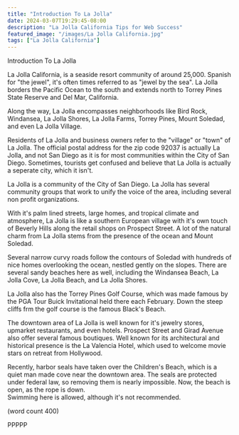 ```yaml
---
title: "Introduction To La Jolla"
date: 2024-03-07T19:29:45-08:00
description: "La Jolla California Tips for Web Success"
featured_image: "/images/La Jolla California.jpg"
tags: ["La Jolla California"]
---
```


Introduction To La Jolla

La Jolla California, is a seaside resort community of
around 25,000.  Spanish for "the jewel", it's often
times referred to as "jewel by the sea".  La Jolla
borders the Pacific Ocean to the south and extends
north to Torrey Pines State Reserve and Del Mar,
California.

Along the way, La Jolla encompasses neighborhoods
like Bird Rock, Windansea, La Jolla Shores, La Jolla
Farms, Torrey Pines, Mount Soledad, and even La Jolla
Village.  

Residents of La Jolla and business owners refer to
the "village" or "town" of La Jolla.  The official
postal address for the zip code 92037 is actually La
Jolla, and not San Diego as it is for most 
communities within the City of San Diego.  Sometimes,
tourists get confused and believe that La Jolla is
actually a seperate city, which it isn't.

La Jolla is a community of the City of San Diego.
La Jolla has several community groups that work to 
unify the voice of the area, including several non
profit organizations.

With it's palm lined streets, large homes, and 
tropical climate and atmosphere, La Jolla is like
a southern European village with it's own touch of
Beverly Hills along the retail shops on Prospect
Street.  A lot of the natural charm from La Jolla
stems from the presence of the ocean and Mount
Soledad.

Several narrow curvy roads follow the contours of
Soledad with hundreds of nice homes overlooking the
ocean, nestled gently on the slopes.  There are
several sandy beaches here as well, including the
Windansea Beach, La Jolla Cove, La Jolla Beach,
and La Jolla Shores.

La Jolla also has the Torrey Pines Golf Course,
which was made famous by the PGA Tour Buick
Invitational held there each February.  Down the
steep cliffs frm the golf course is the famous
Black's Beach.

The downtown area of La Jolla is well known for
it's jewelry stores, upmarket restaurants, and
even hotels.  Prospect Street and Girad Avenue
also offer several famous boutiques.  Well known
for its architectural and historical presence  is
the La Valencia Hotel, which used to welcome movie
stars on retreat from Hollywood.

Recently, harbor seals have taken over the Children's
Beach, which is a quiet man made cove near the 
downtown area.  The seals are protected under 
federal law, so removing them is nearly impossible.
Now, the beach is open, as the rope is down.  
Swimming here is allowed, although it's not 
recommended.

(word count 400)

PPPPP

